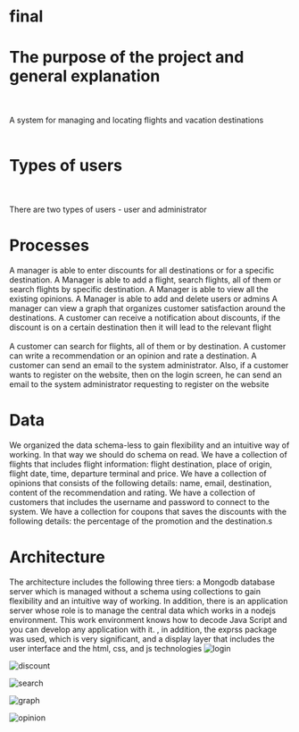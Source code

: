 # final
# The purpose of the project and general explanation <br> </br>
A system for managing and locating flights and vacation destinations <br> </br>
# Types of users <br> </br>
There are two types of users - user and administrator
# Processes
A manager is able to enter discounts for all destinations or for a specific destination. A Manager is able to add a flight, search flights, all of them or search flights by specific destination. A Manager is able to view all the existing opinions. A Manager is able to add and delete users or admins
A manager can view a graph that organizes customer satisfaction around the destinations. A customer can receive a notification about discounts, if the discount is on a certain destination then it will lead to the relevant flight <br> </br>
A customer can search for flights, all of them or by destination. A customer can write a recommendation or an opinion and rate a destination. A customer can send an email to the system administrator. Also, if a customer wants to register on the website, then on the login screen, he can send an email to the system administrator requesting to register on the website

# Data
We organized the data schema-less to gain flexibility and an intuitive way of working. In that way we should do schema on read. We have a collection of flights that includes flight information: flight destination, place of origin, flight date, time, departure terminal and price. We have a collection of opinions that consists of the following details: name, email, destination, content of the recommendation and rating. We have a collection of customers that includes the username and password to connect to the system. We have a collection for coupons that saves the discounts with the following details: the percentage of the promotion and the destination.s

# Architecture 
The architecture includes the following three tiers: a Mongodb database server which is managed without a schema using collections to gain flexibility and an intuitive way of working. In addition, there is an application server whose role is to manage the central data which works in a nodejs environment. This work environment knows how to decode Java Script and you can develop any application with it. , in addition, the exprss package was used, which is very significant, and a display layer that includes the user interface and the html, css, and js technologies
![login](https://github.com/MorShirin/final/assets/135598988/3b4157a7-a4f8-4bf9-86a6-61f74e7f0a3a) <br>



![discount](https://github.com/MorShirin/final/assets/135598988/edfb194b-b309-4d97-843a-dc172d80cf52)





![search](https://github.com/MorShirin/final/assets/135598988/9b700da4-9636-485d-a2cf-cef7872c553c)





![graph](https://github.com/MorShirin/final/assets/135598988/cc8797e0-dbed-4d14-a876-967d7f874605)




![opinion](https://github.com/MorShirin/final/assets/135598988/ba667198-ae4c-483d-983c-191472d33bfb)
